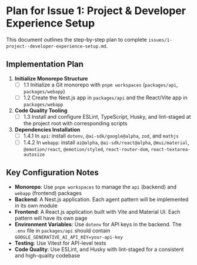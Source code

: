 # Plan for Issue 1: Project & Developer Experience Setup

This document outlines the step-by-step plan to complete `issues/1-project--developer-experience-setup.md`.

## Implementation Plan

1. **Initialize Monorepo Structure**
   - [ ] 1.1 Initialize a Git monorepo with `pnpm workspaces` (`packages/api`, `packages/webapp`)
   - [ ] 1.2 Create the Nest.js app in `packages/api` and the React/Vite app in `packages/webapp`

2. **Code Quality Tooling**
   - [ ] 1.3 Install and configure ESLint, TypeScript, Husky, and lint-staged at the project root with corresponding scripts

3. **Dependencies Installation**
   - [ ] 1.4.1 In `api`: install `dotenv`, `@ai-sdk/google@alpha`, `zod`, and `mathjs`
   - [ ] 1.4.2 In `webapp`: install `ai@alpha`, `@ai-sdk/react@alpha`, `@mui/material`, `@emotion/react`, `@emotion/styled`, `react-router-dom`, `react-textarea-autosize`

## Key Configuration Notes
- **Monorepo**: Use `pnpm workspaces` to manage the `api` (backend) and `webapp` (frontend) packages
- **Backend**: A Nest.js application. Each agent pattern will be implemented in its own module  
- **Frontend**: A React.js application built with Vite and Material UI. Each pattern will have its own page
- **Environment Variables**: Use `dotenv` for API keys in the backend. The `.env` file in `packages/api` should contain `GOOGLE_GENERATIVE_AI_API_KEY=your-api-key`
- **Testing**: Use Vitest for API-level tests
- **Code Quality**: Use ESLint, and Husky with lint-staged for a consistent and high-quality codebase
